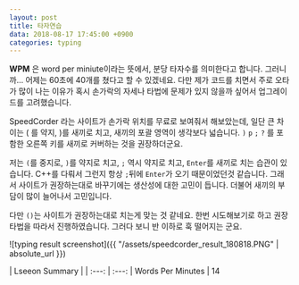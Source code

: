 ```yaml
---
layout: post
title: 타자연습
data: 2018-08-17 17:45:00 +0900
categories: typing
---
```

**WPM** 은 word per miniute이라는 뜻에서, 분당 타자수를 의미한다고 합니다. 그러니까... 어제는 60초에 40개를 쳤다고 할 수 있겠네요. 다만 제가 코드를 치면서 주로 오타가 많이 나는 이유가 혹시 손가락의 자세나 타법에 문제가 있지 않을까 싶어서 업그레이드를 고려했습니다.

SpeedCorder 라는 사이트가 손가락 위치를 무료로 보여줘서 해보았는데, 일단 큰 차이는 ( 를 약지, )를 새끼로 치고, 새끼의 포괄 영역이 생각보다 넓습니다. `)` `p` `;` `?` 를 포함한 오른쪽 키를 새끼로 커버하는 것을 권장하더군요.

저는 `(`를 중지로, `)`를 약지로 치고, `;` 역시 약지로 치고, `Enter`를 새끼로 치는 습관이 있습니다. C++를 다뤄서 그런지 항상 `;`뒤에 `Enter`가 오기 때문이었던것 같습니다. 그래서 사이트가 권장하는대로 바꾸기에는 생산성에 대한 고민이 듭니다. 더불어 새끼의 부담이 많이 늘어나서 고민입니다.

다만 `()`는 사이트가 권장하는대로 치는게 맞는 것 같네요. 한번 시도해보기로 하고 권장 타법을 따라서 진행하였습니다. 그러다 보니 반 이하로 훅 떨어지는 군요.

![typing result screenshot]({{ "/assets/speedcorder_result_180818.PNG" | absolute_url  }})

| Lseeon Summary |
| :---: | :---:
| Words Per Minutes | 14
